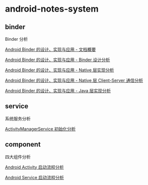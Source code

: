 # android-notes-system

## binder

Binder 分析

[Android Binder 的设计、实现与应用 - 文档概要](./android_binder_implement.md)

[Android Binder 的设计、实现与应用 - Binder 设计分析](./android_binder_design.md)

[Android Binder 的设计、实现与应用 - Native 层实现分析](./android_binder_implement_native.md)

[Android Binder 的设计、实现与应用 - Native 层 Client-Server 通信分析](android_binder_implement_native_cs.md)

[Android Binder 的设计、实现与应用 - Java 层实现分析](./android_binder_implement_java.md)

## service

系统服务分析

[ActivityManagerService 初始化分析](android_service_ams_init.md)

## component

四大组件分析

[Android Activity 启动流程分析](./android_component_activity_start.md)

[Android Service 启动流程分析](./android_component_service_start.md)

